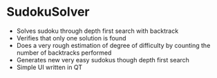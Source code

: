 # SudokuSolver

- Solves sudoku through depth first search with backtrack
- Verifies that only one solution is found
- Does a very rough estimation of degree of difficulty by counting the number of backtracks performed
- Generates new very easy sudokus though depth first search
- Simple UI written in QT
